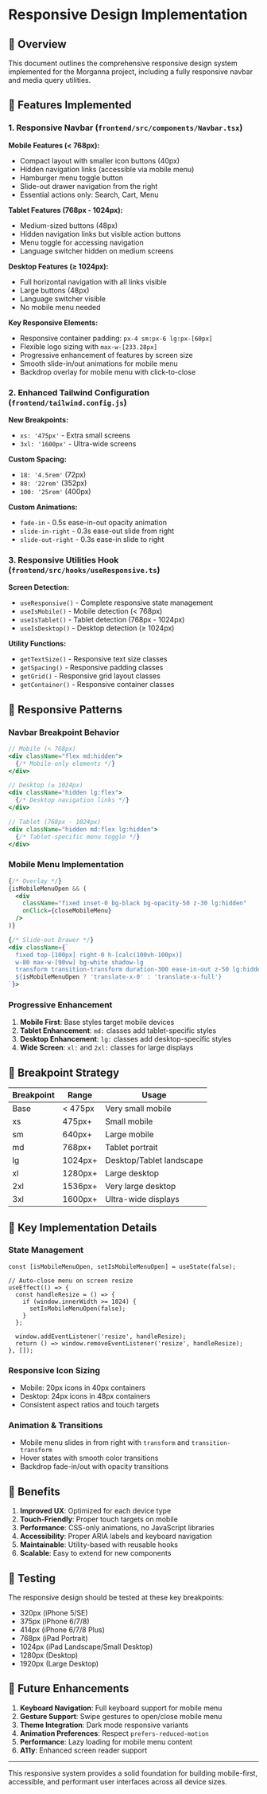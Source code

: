 # Responsive Design Implementation

## 🎯 Overview

This document outlines the comprehensive responsive design system implemented for the Morganna project, including a fully responsive navbar and media query utilities.

## 📱 Features Implemented

### 1. Responsive Navbar (`frontend/src/components/Navbar.tsx`)

**Mobile Features (< 768px):**
- Compact layout with smaller icon buttons (40px)
- Hidden navigation links (accessible via mobile menu)
- Hamburger menu toggle button
- Slide-out drawer navigation from the right
- Essential actions only: Search, Cart, Menu

**Tablet Features (768px - 1024px):**
- Medium-sized buttons (48px) 
- Hidden navigation links but visible action buttons
- Menu toggle for accessing navigation
- Language switcher hidden on medium screens

**Desktop Features (≥ 1024px):**
- Full horizontal navigation with all links visible
- Large buttons (48px)
- Language switcher visible
- No mobile menu needed

**Key Responsive Elements:**
- Responsive container padding: `px-4 sm:px-6 lg:px-[60px]`
- Flexible logo sizing with `max-w-[233.28px]`
- Progressive enhancement of features by screen size
- Smooth slide-in/out animations for mobile menu
- Backdrop overlay for mobile menu with click-to-close

### 2. Enhanced Tailwind Configuration (`frontend/tailwind.config.js`)

**New Breakpoints:**
- `xs: '475px'` - Extra small screens
- `3xl: '1600px'` - Ultra-wide screens

**Custom Spacing:**
- `18: '4.5rem'` (72px)
- `88: '22rem'` (352px) 
- `100: '25rem'` (400px)

**Custom Animations:**
- `fade-in` - 0.5s ease-in-out opacity animation
- `slide-in-right` - 0.3s ease-out slide from right
- `slide-out-right` - 0.3s ease-in slide to right

### 3. Responsive Utilities Hook (`frontend/src/hooks/useResponsive.ts`)

**Screen Detection:**
- `useResponsive()` - Complete responsive state management
- `useIsMobile()` - Mobile detection (< 768px)
- `useIsTablet()` - Tablet detection (768px - 1024px)
- `useIsDesktop()` - Desktop detection (≥ 1024px)

**Utility Functions:**
- `getTextSize()` - Responsive text size classes
- `getSpacing()` - Responsive padding classes
- `getGrid()` - Responsive grid layout classes
- `getContainer()` - Responsive container classes

## 🎨 Responsive Patterns

### Navbar Breakpoint Behavior

```jsx
// Mobile (< 768px)
<div className="flex md:hidden">
  {/* Mobile-only elements */}
</div>

// Desktop (≥ 1024px)  
<div className="hidden lg:flex">
  {/* Desktop navigation links */}
</div>

// Tablet (768px - 1024px)
<div className="hidden md:flex lg:hidden">
  {/* Tablet-specific menu toggle */}
</div>
```

### Mobile Menu Implementation

```jsx
{/* Overlay */}
{isMobileMenuOpen && (
  <div 
    className="fixed inset-0 bg-black bg-opacity-50 z-30 lg:hidden"
    onClick={closeMobileMenu}
  />
)}

{/* Slide-out Drawer */}
<div className={`
  fixed top-[100px] right-0 h-[calc(100vh-100px)] 
  w-80 max-w-[90vw] bg-white shadow-lg 
  transform transition-transform duration-300 ease-in-out z-50 lg:hidden 
  ${isMobileMenuOpen ? 'translate-x-0' : 'translate-x-full'}
`}>
```

### Progressive Enhancement

1. **Mobile First**: Base styles target mobile devices
2. **Tablet Enhancement**: `md:` classes add tablet-specific styles
3. **Desktop Enhancement**: `lg:` classes add desktop-specific styles
4. **Wide Screen**: `xl:` and `2xl:` classes for large displays

## 📏 Breakpoint Strategy

| Breakpoint | Range | Usage |
|------------|-------|--------|
| Base | < 475px | Very small mobile |
| xs | 475px+ | Small mobile |
| sm | 640px+ | Large mobile |
| md | 768px+ | Tablet portrait |
| lg | 1024px+ | Desktop/Tablet landscape |
| xl | 1280px+ | Large desktop |
| 2xl | 1536px+ | Very large desktop |
| 3xl | 1600px+ | Ultra-wide displays |

## 🔧 Key Implementation Details

### State Management
```tsx
const [isMobileMenuOpen, setIsMobileMenuOpen] = useState(false);

// Auto-close menu on screen resize
useEffect(() => {
  const handleResize = () => {
    if (window.innerWidth >= 1024) {
      setIsMobileMenuOpen(false);
    }
  };
  
  window.addEventListener('resize', handleResize);
  return () => window.removeEventListener('resize', handleResize);
}, []);
```

### Responsive Icon Sizing
- Mobile: 20px icons in 40px containers
- Desktop: 24px icons in 48px containers
- Consistent aspect ratios and touch targets

### Animation & Transitions
- Mobile menu slides in from right with `transform` and `transition-transform`
- Hover states with smooth color transitions
- Backdrop fade-in/out with opacity transitions

## 🎯 Benefits

1. **Improved UX**: Optimized for each device type
2. **Touch-Friendly**: Proper touch targets on mobile
3. **Performance**: CSS-only animations, no JavaScript libraries
4. **Accessibility**: Proper ARIA labels and keyboard navigation
5. **Maintainable**: Utility-based with reusable hooks
6. **Scalable**: Easy to extend for new components

## 📱 Testing

The responsive design should be tested at these key breakpoints:
- 320px (iPhone 5/SE)
- 375px (iPhone 6/7/8)
- 414px (iPhone 6/7/8 Plus)
- 768px (iPad Portrait)
- 1024px (iPad Landscape/Small Desktop)
- 1280px (Desktop)
- 1920px (Large Desktop)

## 🚀 Future Enhancements

1. **Keyboard Navigation**: Full keyboard support for mobile menu
2. **Gesture Support**: Swipe gestures to open/close mobile menu
3. **Theme Integration**: Dark mode responsive variants
4. **Animation Preferences**: Respect `prefers-reduced-motion`
5. **Performance**: Lazy loading for mobile menu content
6. **A11y**: Enhanced screen reader support

---

This responsive system provides a solid foundation for building mobile-first, accessible, and performant user interfaces across all device sizes.